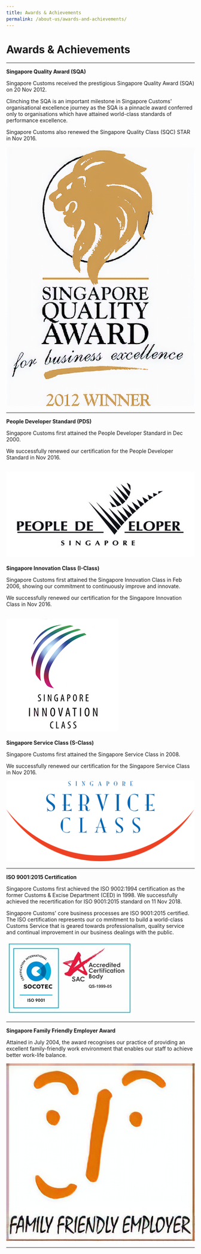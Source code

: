 ```yaml
---
title: Awards & Achievements
permalink: /about-us/awards-and-achievements/
---
```


# Awards & Achievements

---

**Singapore Quality Award (SQA)**

Singapore Customs received the prestigious Singapore Quality Award (SQA) on 20 Nov 2012.

Clinching the SQA is an important milestone in Singapore Customs' organisational excellence journey as the SQA is a pinnacle award conferred only to organisations which have attained world-class standards of performance excellence.

Singapore Customs also renewed the Singapore Quality Class (SQC) STAR in Nov 2016.

![SQA](/images/sqa1.png) 

---

**People Developer Standard (PDS)**

Singapore Customs first attained the People Developer Standard in Dec 2000.

We successfully renewed our certification for the People Developer Standard in Nov 2016.

![PDS](/images/pdss1.jpg) 
---

**Singapore Innovation Class (I-Class)**

Singapore Customs first attained the Singapore Innovation Class in Feb 2006, showing our commitment to continuously improve and innovate.

We successfully renewed our certification for the Singapore Innovation Class in Nov 2016.

![SIC](/images/SIC.png) 
---

**Singapore Service Class (S-Class)**

Singapore Customs first attained the Singapore Service Class in 2008.

We successfully renewed our certification for the Singapore Service Class in Nov 2016.

![ssc](/images/ssc1.jpg) 

---

**ISO 9001:2015 Certification**

Singapore Customs first achieved the ISO 9002:1994 certification as the former Customs & Excise Department (CED) in 1998. We successfully achieved the recertification for ISO 9001:2015 standard on 11 Nov 2018.

Singapore Customs' core business processes are ISO 9001:2015 certified. The ISO certification represents our co mmitment to build a world-class Customs Service that is geared towards professionalism, quality service and continual improvement in our business dealings with the public.

![ISO](/images/iso.jpg) 

---

**Singapore Family Friendly Employer Award**

Attained in July 2004, the award recognises our practice of providing an excellent family-friendly work environment that enables our staff to achieve better work-life balance.

![SFF](/images/FFE.jpg) 

---

